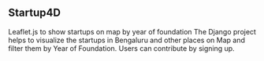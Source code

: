 ## Startup4D
Leaflet.js to show startups on map by year of foundation
The Django project helps to visualize the startups in Bengaluru and other places on Map and filter them by Year of Foundation.
Users can contribute by signing up.

